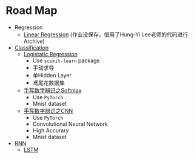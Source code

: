 # Road Map
* Regression
  * [Linear Regression](https://colab.research.google.com/drive/1RvxtAjy_vxaf-BKRdcRVDIKJPFgTldHY?usp=sharing) (作业没保存，借用了Hung-Yi Lee老师的代码进行Archive)
* [Classification](https://github.com/Jackjun724/ml_roadmap/tree/main/Classification)
  * [Logistatic Regression](https://github.com/Jackjun724/ml_roadmap/blob/main/Classification/logistic_regression.py)
     * Use `scikit-learn` package
     * 手动求导
     * 单Hidden Layer
     * 鸢尾花数据集
  * [手写数字辨识之Softmax](https://github.com/Jackjun724/ml_roadmap/blob/main/Classification/Softmax.ipynb)
     * Use `PyTorch`
     * Mnist dataset
  * [手写数字辨识之CNN](https://github.com/Jackjun724/ml_roadmap/blob/main/Classification/CNN.ipynb)
     * Use `PyTorch`
     * Convolutional Neural Network
     * High Accurary
     * Mnist dataset
* [RNN](https://github.com/Jackjun724/ml_roadmap/tree/main/RNN)
  * [LSTM](https://www.baidu.com)

